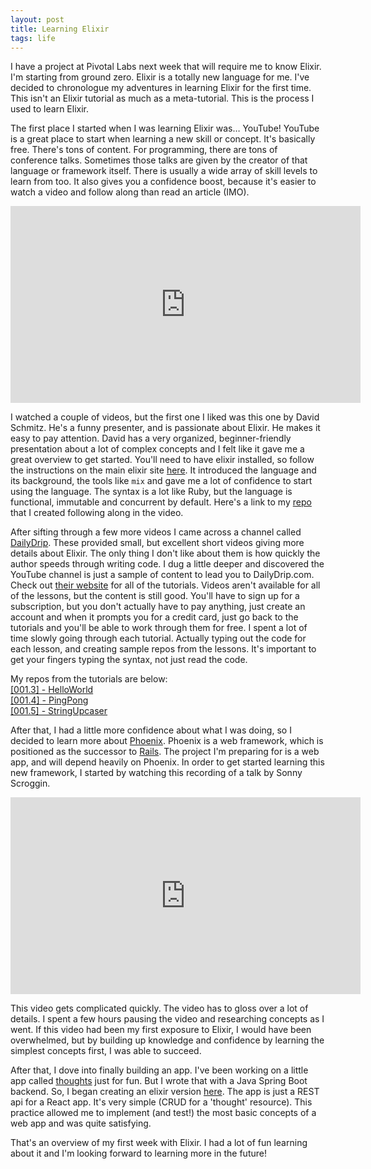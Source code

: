 ```yaml
---
layout: post
title: Learning Elixir
tags: life
---
```


I have a project at Pivotal Labs next week that will require me to know Elixir. I'm starting from ground zero. Elixir is a totally new language for me. I've decided to chronologue my adventures in learning Elixir for the first time. This isn't an Elixir tutorial as much as a meta-tutorial. This is the process I used to learn Elixir.

The first place I started when I was learning Elixir was… YouTube! YouTube is a great place to start when learning a new skill or concept. It's basically free. There's tons of content. For programming, there are tons of conference talks. Sometimes those talks are given by the creator of that language or framework itself. There is usually a wide array of skill levels to learn from too. It also gives you a confidence boost, because it's easier to watch a video and follow along than read an article (IMO).

<iframe width="560" height="315" src="https://www.youtube.com/embed/naNN_gJas2A" frameborder="0" allowfullscreen></iframe>

I watched a couple of videos, but the first one I liked was this one by David Schmitz. He's a funny presenter, and is passionate about Elixir. He makes it easy to pay attention. David has a very organized, beginner-friendly presentation about a lot of complex concepts and I felt like it gave me a great overview to get started. You'll need to have elixir installed, so follow the instructions on the main elixir site [here](http://elixir-lang.org/install.html). It introduced the language and its background, the tools like `mix` and gave me a lot of confidence to start using the language. The syntax is a lot like Ruby, but the language is functional, immutable and concurrent by default. Here's a link to my [repo](https://github.com/wlindner/pizzademo) that I created following along in the video.

After sifting through a few more videos I came across a channel called [DailyDrip](https://www.youtube.com/channel/UC5bb9M3QwGUerJEr8ilIzIA). These provided small, but excellent short videos giving more details about Elixir. The only thing I don't like about them is how quickly the author speeds through writing code. I dug a little deeper and discovered the YouTube channel is just a sample of content to lead you to DailyDrip.com. Check out [their website](https://www.dailydrip.com/topics/elixir) for all of the tutorials. Videos aren't available for all of the lessons, but the content is still good. You'll have to sign up for a subscription, but you don't actually have to pay anything, just create an account and when it prompts you for a credit card, just go back to the tutorials and you'll be able to work through them for free. I spent a lot of time slowly going through each tutorial. Actually typing out the code for each lesson, and creating sample repos from the lessons. It's important to get your fingers typing the syntax, not just read the code.

My repos from the tutorials are below: <br />
[[001.3] - HelloWorld](https://github.com/wlindner/hello_world) <br />
[[001.4] - PingPong](https://github.com/wlindner/ping_pong) <br />
[[001.5] - StringUpcaser](https://github.com/wlindner/string_upcaser)

After that, I had a little more confidence about what I was doing, so I decided to learn more about [Phoenix](http://www.phoenixframework.org/). Phoenix is a web framework, which is positioned as the successor to [Rails](http://rubyonrails.org/). The project I'm preparing for is a web app, and will depend heavily on Phoenix. In order to get started learning this new framework, I started by watching this recording of a talk by Sonny Scroggin.

<iframe width="560" height="315" src="https://www.youtube.com/embed/F-7MX_Az6_4" frameborder="0" allowfullscreen></iframe>

This video gets complicated quickly. The video has to gloss over a lot of details. I spent a few hours pausing the video and researching concepts as I went. If this video had been my first exposure to Elixir, I would have been overwhelmed, but by building up knowledge and confidence by learning the simplest concepts first, I was able to succeed.

After that, I dove into finally building an app. I've been working on a little app called [thoughts](https://github.com/wlindner/thoughts) just for fun. But I wrote that with a Java Spring Boot backend. So, I began creating an elixir version [here](https://github.com/wlindner/elixir-thoughts). The app is just a REST api for a React app. It's very simple (CRUD for a 'thought' resource). This practice allowed me to implement (and test!) the most basic concepts of a web app and was quite satisfying.

That's an overview of my first week with Elixir. I had a lot of fun learning about it and I'm looking forward to learning more in the future!